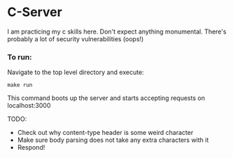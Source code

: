# C-Server

I am practicing my c skills here. Don't expect anything monumental. There's probably a lot of security vulnerabilities (oops!)

### To run:
Navigate to the top level directory and execute:
```
make run
```
This command boots up the server and starts accepting requests on localhost:3000

TODO:
* Check out why content-type header is some weird character
* Make sure body parsing does not take any extra characters with it
* Respond!